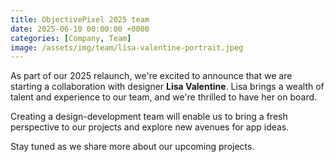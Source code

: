 ```yaml
---
title: ObjectivePixel 2025 team
date: 2025-06-10 00:00:00 +0000
categories: [Company, Team]
image: /assets/img/team/lisa-valentine-portrait.jpeg
---
```


As part of our 2025 relaunch, we're excited to announce that we are starting a collaboration with designer **Lisa Valentine**.  Lisa brings a wealth of talent and experience to our team, and we're thrilled to have her on board.

Creating a design-development team will enable us to bring a fresh perspective to our projects and explore new avenues for app ideas.

Stay tuned as we share more about our upcoming projects.
